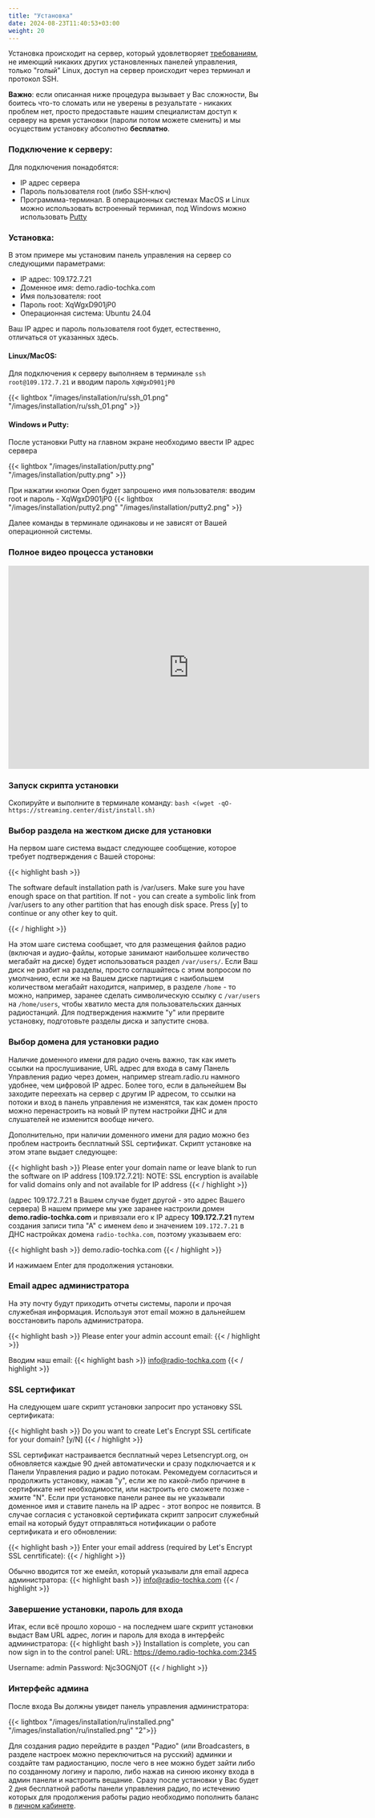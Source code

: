 ```yaml
---
title: "Установка"
date: 2024-08-23T11:40:53+03:00
weight: 20
---
```


Установка происходит на сервер, который удовлетворяет [требованиям](/docs/system/system_requirements), не имеющий никаких других установленных панелей управления, только "голый" Linux, доступ на сервер происходит через терминал и протокол SSH.

**Важно**: если описанная ниже процедура вызывает у Вас сложности, Вы боитесь что-то сломать или не уверены в резуальтате - никаких проблем нет, просто предоставьте нашим специалистам доступ к серверу на время установки (пароли потом можете сменить) и мы осуществим установку абсолютно **бесплатно**.

### Подключение к серверу:
Для подключения понадобятся:
- IP адрес сервера
- Пароль пользователя root (либо SSH-ключ)
- Программма-терминал. В операционных системах MacOS и Linux можно использовать встроенный терминал, под Windows можно использовать [Putty](https://www.putty.org/)

### Установка:
В этом примере мы установим панель управления на сервер со следующими параметрами:
- IP адрес: 109.172.7.21
- Доменное имя: demo.radio-tochka.com
- Имя пользователя: root
- Пароль root: XqWgxD901jP0
- Операционная система: Ubuntu 24.04

Ваш IP адрес и пароль пользователя root будет, естественно, отличаться от указанных здесь.


#### Linux/MacOS: 
Для подключения к серверу выполняем в терминале `ssh root@109.172.7.21` и вводим пароль `XqWgxD901jP0`

{{< lightbox "/images/installation/ru/ssh_01.png" "/images/installation/ru/ssh_01.png" >}}

#### Windows и Putty: 

После установки Putty на главном экране необходимо ввести IP адрес сервера

{{< lightbox "/images/installation/putty.png" "/images/installation/putty.png" >}}

При нажатии кнопки Open будет запрошено имя пользователя: вводим root и пароль - XqWgxD901jP0
{{< lightbox "/images/installation/putty2.png" "/images/installation/putty2.png" >}}

Далее команды в терминале одинаковы и не зависят от Вашей операционной системы.

### Полное видео процесса установки

<iframe width="720" height="405" src="https://rutube.ru/play/embed/26efe7a3aed816dcbf1db1325c14457c" frameBorder="0" allow="clipboard-write; autoplay" webkitAllowFullScreen mozallowfullscreen allowFullScreen></iframe>

### Запуск скрипта установки
Скопируйте и выполните в терминале команду: `bash <(wget -qO- https://streaming.center/dist/install.sh)`

### Выбор раздела на жестком диске для установки
На первом шаге система выдаст следующее сообщение, которое требует подтверждения с Вашей стороны:

{{< highlight bash  >}}

The software default installation path is /var/users. Make sure you have enough space on that partition. 
If not - you can create a symbolic link from /var/users to any other partition that has enough disk space. 
Press [y] to continue or any other key to quit.

{{< / highlight >}}


На этом шаге система сообщает, что для размещения файлов радио (включая и аудио-файлы, которые занимают наибольшее количество мегабайт на диске) будет использоваться раздел `/var/users/`.
Если Ваш диск не разбит на разделы, просто соглашайтесь с этим вопросом по умолчанию, если же на Вашем диске партиция с наибольшем количеством мегабайт находится, например,  в разделе `/home` - то можно, например, заранее сделать символическую ссылку с `/var/users` на `/home/users`, чтобы хватило места для пользовательских данных радиостанций.
Для подтверждения нажмите "y" или прервите установку, подготовьте разделы диска и запустите снова.

### Выбор домена для установки радио
Наличие доменного имени для радио очень важно, так как иметь ссылки на прослушивание, URL адрес для входа в саму Панель Управления радио через домен, например stream.radio.ru намного удобнее, чем цифровой IP адрес. 
Более того, если в дальнейшем Вы заходите переехать на сервер с другим IP адресом, то ссылки на потоки и вход в панель управления не изменятся, так как домен просто можно перенастроить на новый IP путем настройки ДНС и для слушателей не изменится вообще ничего.

Дополнительно, при наличии доменного имени для радио можно без проблем настроить бесплатный SSL сертификат.
Скрипт установке на этом этапе выдает следующее:

{{< highlight bash  >}}
Please enter your domain name or leave blank to run the software on IP address [109.172.7.21]:
NOTE: SSL encryption is available for valid domains only and not available for IP address
{{< / highlight >}}

(адрес 109.172.7.21 в Вашем случае будет другой - это адрес Вашего сервера)
В нашем примере мы уже заранее настроили домен **demo.radio-tochka.com** и привязали его к IP адресу **109.172.7.21** путем создания записи типа "А" с именем `demo` и значением `109.172.7.21` в ДНС настройках домена `radio-tochka.com`, поэтому указываем его:

{{< highlight bash  >}}
demo.radio-tochka.com
{{< / highlight >}}

И нажимаем Enter для продолжения установки.

### Email адрес администратора
На эту почту будут приходить отчеты системы, пароли и прочая служебная информация. Используя этот email можно в дальнейшем восстановить пароль администратора.

{{< highlight bash  >}}
Please enter your admin account email:
{{< / highlight >}}

Вводим наш email:
{{< highlight bash  >}}
info@radio-tochka.com
{{< / highlight >}}

### SSL сертификат
На следующем шаге скрипт установки запросит про установку SSL сертификата:

{{< highlight bash  >}}
Do you want to create Let's Encrypt SSL certificate for your domain? [y/N] 
{{< / highlight >}}

SSL сертификат настраивается бесплатный через Letsencrypt.org, он обновляется каждые 90 дней автоматически и сразу подключается и к Панели Управления радио и радио потокам. Рекомедуем согласиться и продолжить установку, нажав "y", если же по какой-либо причине в сертификате нет необходимости, или настроить его сможете позже - жмите "N".
Если при установке панели ранее вы не указывали доменное имя и ставите панель на IP адрес - этот вопрос не появится.
В случае согласия с установкой сертификата скрипт запросит служебный email на который будут отправляться нотификации о работе сертификата и его обновлении:

{{< highlight bash  >}}
Enter your email address (required by Let's Encrypt SSL cenrtificate): 
{{< / highlight >}}

Обычно вводится тот же емейл, который указывали для email адреса администратора:
{{< highlight bash  >}}
info@radio-tochka.com
{{< / highlight >}}


### Завершение установки, пароль для входа
Итак, если всё прошло хорошо - на последнем шаге скрипт установки выдаст Вам URL адрес, логин и пароль для входа в интерфейс администратора:
{{< highlight bash  >}}
Installation is complete, you can now sign in to the control panel:
URL: https://demo.radio-tochka.com:2345

Username: admin
Password: Njc3OGNjOT
{{< / highlight >}}

### Интерфейс админа
После входа Вы должны увидет панель управления администратора:

{{< lightbox "/images/installation/ru/installed.png" "/images/installation/ru/installed.png" "2">}}


Для создания радио перейдите в раздел "Радио" (или Broadcasters, в разделе настроек можно переключиться на русский) админки и создайте там радиостанцию, после чего в нее можно будет зайти либо по созданному логину и паролю, либо нажав на синюю иконку входа в админ панели и настроить вещание. Сразу после установки у Вас будет 2 дня бесплатной работы панели управления радио, по истечению которых для продолжения работы радио необходимо пополнить баланс в [личном кабинете](https://app.radio-tochka.com/).